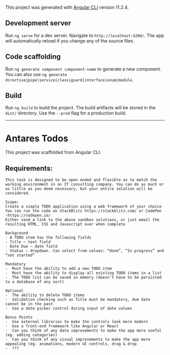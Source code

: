 This project was generated with [Angular CLI](https://github.com/angular/angular-cli) version 11.2.4.

## Development server

Run `ng serve` for a dev server. Navigate to `http://localhost:4200/`. The app will automatically reload if you change any of the source files.

## Code scaffolding

Run `ng generate component component-name` to generate a new component. You can also use `ng generate directive|pipe|service|class|guard|interface|enum|module`.

## Build

Run `ng build` to build the project. The build artifacts will be stored in the `dist/` directory. Use the `--prod` flag for a production build.

---

# Antares Todos

This project was scaffolded from Angular CLI.

## Requirements:
```
This task is designed to be open ended and flexible as to match the working environment in an IT consulting company. You can do as much or as little as you deem necessary, but your entire solution will be considered.
 
Scope:
Create a simple TODO application using a web framework of your choice
You can run the code on StackBlitz https://stackblitz.com/ or CodePen -https://codepen.io/ 
Either send a link to the above sandbox solutions, or just email the resulting HTML, CSS and Javascript over when complete 
 
Background 
- A TODO item has the following fields
- Title – text field
- Date Due – date field
- Status – dropdown. Can select from values: “done”, “In progress” and “not started”
 
Mandatory
-  Must have the ability to add a new TODO item
-  Must have the ability to display all existing TODO items in a list
-  The TODO list can be saved in memory (doesn’t have to be persisted to a database of any sort)
 
Optional
-  The ability to delete TODO items
-  Validation checking such as Title must be mandatory, due date cannot be in the past
-  Use a date picker control during input of date values
 
Bonus Points
-  Use external libraries to make the controls look more modern
-  Use a front-end framework like Angular or React
-  Can you think of any data improvements to make the app more useful (eg. adding categories)
-  Can you think of any visual improvements to make the app more appealing (eg. animations, modern UI controls, drag & drop 
-  ???

```
